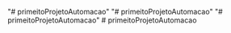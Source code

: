 "# primeitoProjetoAutomacao" 
"# primeitoProjetoAutomacao" 
"# primeitoProjetoAutomacao" 
#   p r i m e i t o P r o j e t o A u t o m a c a o  
 